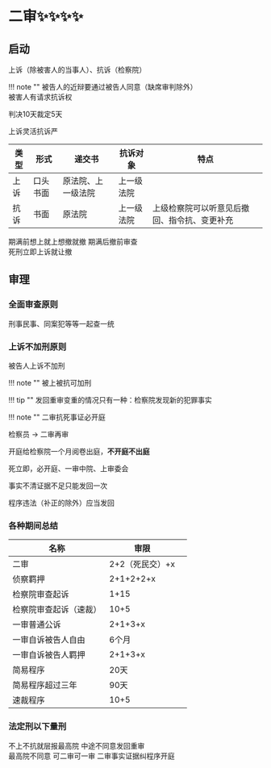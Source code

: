 # 二审✨✨✨✨

## 启动
上诉（除被害人的当事人）、抗诉（检察院）

!!! note ""
        被告人的近辩要通过被告人同意（缺席审判除外）   
        被害人有请求抗诉权

判决10天裁定5天

上诉灵活抗诉严

|类型|形式|递交书|抗诉对象|特点|
|-|-|-|-|-|
|上诉|口头书面|原法院、上一级法院|上一级法院||
|抗诉|书面|原法院|上一级法院|上级检察院可以听意见后撤回、指令抗、变更补充|

期满前想上就上想撤就撤 期满后撤前审查    
死刑立即上诉就让撤

## 审理

### 全面审查原则

刑事民事、同案犯等等一起查一统

### 上诉不加刑原则

被告人上诉不加刑    

!!! note ""
                被上被抗可加刑

!!! tip ""
                发回重审变重的情况只有一种：检察院发现新的犯罪事实

!!! note ""
                二审抗死事证必开庭

检察员 -> 二审再审

开庭给检察院一个月阅卷出庭，**不开庭不出庭**

死立即，必开庭、一审中院、上审委会

事实不清证据不足只能发回一次

程序违法（补正的除外）应当发回

### 各种期间总结

|名称|审限||
|-|-|-|
|二审|2+2（死民交）+x||
|侦察羁押|2+1+2+2+x||
|检察院审查起诉|1+15||
|检察院审查起诉（速裁）|10+5||
|一审普通公诉|2+1+3+x||
|一审自诉被告人自由|6个月||
|一审自诉被告人羁押|2+1+3+x||
|简易程序|20天||
|简易程序超过三年|90天||
|速裁程序|10+5||

### 法定刑以下量刑
不上不抗就层报最高院 中途不同意发回重审   
最高院不同意 可二审可一审 二审事实证据纠程序开庭
